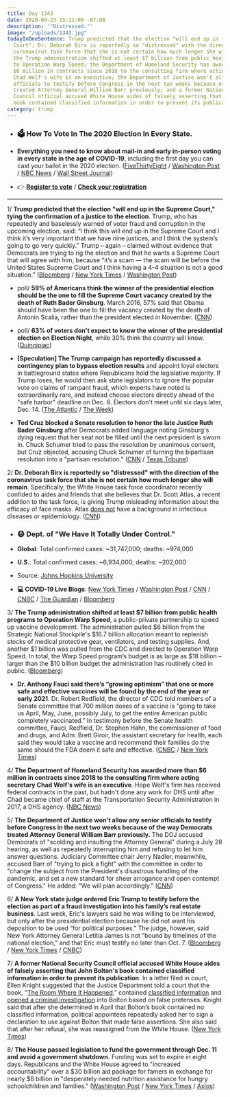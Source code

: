 ```yaml
---
title: Day 1343
date: 2020-09-23 15:11:00 -07:00
description: '"Distressed."'
image: "/uploads/1343.jpg"
todayInOneSentence: Trump predicted that the election "will end up in the Supreme
  Court"; Dr. Deborah Birx is reportedly so "distressed" with the direction of the
  coronavirus task force that she is not certain how much longer she will remain;
  the Trump administration shifted at least $7 billion from public health programs
  to Operation Warp Speed; the Department of Homeland Security has awarded more than
  $6 million in contracts since 2018 to the consulting firm where acting secretary
  Chad Wolf's wife is an executive; the Department of Justice won't allow any senior
  officials to testify before Congress in the next two weeks because of the way Democrats
  treated Attorney General William Barr previously; and a former National Security
  Council official accused White House aides of falsely asserting that John Bolton's
  book contained classified information in order to prevent its publication.
category: trump
---
```


* ### 🗳 How To Vote In The 2020 Election In Every State.

* **Everything you need to know about mail-in and early in-person voting in every state in the age of COVID-19**, including the first day you can cast your ballot in the 2020 election. ([FiveThirtyEight](https://projects.fivethirtyeight.com/how-to-vote-2020/) / [Washington Post](https://www.washingtonpost.com/elections/2020/how-to-vote/) / [NBC News](https://www.nbcnews.com/specials/plan-your-vote-state-by-state-guide-voting-by-mail-early-in-person-voting-election/index.html?cid=bc_npd_nn_ms_np-1_200816) / [Wall Street Journal](https://www.wsj.com/articles/how-to-vote-by-mail-in-every-state-11597840923))

* 👉 **[Register to vote](https://www.vote.org/register-to-vote/)** / **[Check your registration](https://www.vote.org/am-i-registered-to-vote/)**

---

1/ **Trump predicted that the election "will end up in the Supreme Court," tying the confirmation of a justice to the election**. Trump, who has repeatedly and baselessly warned of voter fraud and corruption in the upcoming election, said: “I think this will end up in the Supreme Court and I think it’s very important that we have nine justices, and I think the system’s going to go very quickly.” Trump – again – claimed without evidence that Democrats are trying to rig the election and that he wants a Supreme Court that will agree with him, because "it’s a scam — the scam will be before the United States Supreme Court and I think having a 4-4 situation is not a good situation.” ([Bloomberg](https://www.bloomberg.com/news/articles/2020-09-23/trump-says-supreme-court-needs-ninth-justice-to-decide-election?sref=MIBMEEoj) / [New York Times](https://www.nytimes.com/live/2020/09/23/us/trump-vs-biden?action=click&module=Top%20Stories&pgtype=Homepage#trump-supreme-court-election-day) / [Washington Post](https://www.washingtonpost.com/elections/2020/09/23/trump-biden-supreme-court-live-updates/))

* poll/ **59% of Americans think the winner of the presidential election should be the one to fill the Supreme Court vacancy created by the death of Ruth Bader Ginsburg**. March 2016, 57% said that Obama should have been the one to fill the vacancy created by the death of Antonin Scalia, rather than the president elected in November. ([CNN](https://www.cnn.com/2020/09/23/politics/cnn-poll-supreme-court-appointment/index.html))

* poll/ **63% of voters don't expect to know the winner of the presidential election on Election Night**, while 30% think the country will know. ([Quinnipiac](https://poll.qu.edu/national/release-detail?ReleaseID=3674))

* **\[Speculation\] The Trump campaign has reportedly discussed a contingency plan to bypass election results** and appoint loyal electors in battleground states where Republicans hold the legislative majority. If Trump loses, he would then ask state legislators to ignore the popular vote on claims of rampant fraud, which experts have noted is extraordinarily rare, and instead choose electors directly ahead of the "safe harbor" deadline on Dec. 8. Electors don't meet until six days later, Dec. 14. ([The Atlantic](https://www.theatlantic.com/magazine/archive/2020/11/what-if-trump-refuses-concede/616424/) / [The Week](https://theweek.com/speedreads/939191/trump-campaign-reportedly-discussing-contingency-plans-bypass-election-results))

* **Ted Cruz blocked a Senate resolution to honor the late Justice Ruth Bader Ginsburg** after Democrats added language noting Ginsburg's dying request that her seat not be filled until the next president is sworn in. Chuck Schumer tried to pass the resolution by unanimous consent, but Cruz objected, accusing Chuck Schumer of turning the bipartisan resolution into a "partisan resolution." ([CNN](https://www.cnn.com/2020/09/23/politics/ruth-bader-ginsburg-senate-resolution-schumer-cruz/index.html) / [Texas Tribune](https://www.texastribune.org/2020/09/22/ted-cruz-supreme-court/))

2/ **Dr. Deborah Birx is reportedly so "distressed" with the direction of the coronavirus task force that she is not certain how much longer she will remain**. Specifically, the White House task force coordinator recently confided to aides and friends that she believes that Dr. Scott Atlas, a recent addition to the task force, is giving Trump misleading information about the efficacy of face masks. Atlas [does not](https://whatthefuckjusthappenedtoday.com/2020/08/31/day-1320/#2-trump%E2%80%99s-newest-coronavirus-task-fo) have a background in infectious diseases or epidemiology. ([CNN](https://www.cnn.com/2020/09/23/politics/deborah-birx-white-house-task-force/index.html))

* ### 😷 Dept. of "We Have It Totally Under Control."

* **Global**: Total confirmed cases: \~31,747,000; deaths: \~974,000

* **U.S.**: Total confirmed cases: \~6,934,000; deaths: \~202,000

* Source: [Johns Hopkins University](https://coronavirus.jhu.edu/map.html)

* **💻 COVID-19 Live Blogs**: [New York Times](https://www.nytimes.com/2020/09/23/world/covid-19-coronavirus.html?action=click&module=Top%20Stories&pgtype=Homepage) / [Washington Post](https://www.washingtonpost.com/nation/2020/09/23/coronavirus-covid-live-updates-us/) / [CNN](https://www.cnn.com/world/live-news/coronavirus-pandemic-09-23-20-intl/index.html) / [CNBC](https://www.cnbc.com/2020/09/23/coronavirus-live-updates.html) / [The Guardian](https://www.theguardian.com/us-news/live/2020/sep/23/joe-biden-campaign-north-carolina-donald-trump-covid-coronavirus-supreme-court-us-politics-live) / [Bloomberg](https://www.bloomberg.com/news/articles/2020-09-22/u-s-deaths-top-200-000-u-k-imposes-new-limits-virus-update?srnd=premium)

3/ **The Trump administration shifted at least $7 billion from public health programs to Operation Warp Speed**, a public-private partnership to speed up vaccine development. The administration pulled $6 billion from the Strategic National Stockpile's $16.7 billion allocation meant to replenish stocks of medical protective gear, ventilators, and testing supplies. And, another $1 billion was pulled from the CDC and directed to Operation Warp Speed. In total, the Warp Speed program’s budget is as large as $18 billion – larger than the $10 billion budget the administration has routinely cited in public. ([Bloomberg](https://www.bloomberg.com/news/articles/2020-09-23/how-much-is-the-trump-administration-spending-on-a-vaccine?srnd=politics-vp&sref=MIBMEEoj))

* **Dr. Anthony Fauci said there’s “growing optimism” that one or more safe and effective vaccines will be found by the end of the year or early 2021**. Dr. Robert Redfield, the director of CDC told members of a Senate committee that 700 million doses of a vaccine is "going to take us April, May, June, possibly July, to get the entire American public completely vaccinated.” In testimony before the Senate health committee, Fauci, Redfield, Dr. Stephen Hahn, the commissioner of food and drugs, and Adm. Brett Giroir, the assistant secretary for health, each said they would take a vaccine and recommend their families do the same should the FDA deem it safe and effective. ([CNBC](https://www.cnbc.com/2020/09/23/coronavirus-vaccine-fauci-tells-congress-it-may-take-time.html) / [New York Times](https://www.nytimes.com/2020/09/23/world/covid-19-coronavirus.html?action=click&module=Top%20Stories&pgtype=Homepage#link-5f8bf6ec))

4/ **The Department of Homeland Security has awarded more than $6 million in contracts since 2018 to the consulting firm where acting secretary Chad Wolf's wife is an executive**. Hope Wolf's firm has received federal contracts in the past, but hadn't done any work for DHS until after Chad became chief of staff at the Transportation Security Administration in 2017, a DHS agency. ([NBC News](https://www.nbcnews.com/politics/national-security/dhs-awarded-6-million-contracts-firm-where-acting-secretary-wolf-n1240773))

5/ **The Department of Justice won't allow any senior officials to testify before Congress in the next two weeks because of the way Democrats treated Attorney General William Barr previously.** The DOJ accused Democrats of "scolding and insulting the Attorney General" during a July 28 hearing, as well as repeatedly interrupting him and refusing to let him answer questions. Judiciary Committee chair Jerry Nadler, meanwhile, accused Barr of "trying to pick a fight" with the committee in order to "change the subject from the President's disastrous handling of the pandemic, and set a new standard for sheer arrogance and open contempt of Congress." He added: "We will plan accordingly." ([CNN](https://www.cnn.com/2020/09/23/politics/doj-refuse-officials-judiciary-committee-hearings/index.html))

6/ **A New York state judge ordered Eric Trump to testify before the election as part of a fraud investigation into his family’s real estate business**. Last week, Eric's lawyers said he was willing to be interviewed, but only after the presidential election because he did not want his deposition to be used “for political purposes.” The judge, however, said New York Attorney General Letitia James is not “bound by timelines of the national election,” and that Eric must testify no later than Oct. 7. ([Bloomberg](https://www.bloomberg.com/news/articles/2020-09-23/eric-trump-ordered-to-sit-for-n-y-deposition-before-election?sref=MIBMEEoj) / [New York Times](https://www.nytimes.com/2020/09/23/nyregion/eric-trump-investigation-election.html) / [CNBC](https://www.cnbc.com/2020/09/23/trump-subpoena-court-arguments-on-new-york-investigation-.html))

7/ **A former National Security Council official accused White House aides of falsely asserting that John Bolton's book contained classified information in order to prevent its publication**. In a letter filed in court, Ellen Knight suggested that the Justice Department told a court that the book, “[The Room Where It Happened](https://amzn.to/3mLTEE6),” contained [classified information](https://whatthefuckjusthappenedtoday.com/2020/06/16/day-1244/#4-the-trump-administration-sued-form) and [opened a criminal investigation](https://whatthefuckjusthappenedtoday.com/2020/09/15/day-1335/#1-the-justice-department-opened-a-cr) into Bolton based on false pretenses. Knight said that after she determined in April that Bolton’s book contained no classified information, political appointees repeatedly asked her to sign a declaration to use against Bolton that made false assertions. She also said that after her refusal, she was reassigned from the White House. ([New York Times](https://www.nytimes.com/2020/09/23/us/politics/john-bolton-book-review-process.html))

8/ **The House passed legislation to fund the government through Dec. 11 and avoid a government shutdown.** Funding was set to expire in eight days. Republicans and the White House agreed to "increased accountability" over a $30 billion aid package for famers in exchange for nearly $8 billion in "desperately needed nutrition assistance for hungry schoolchildren and families." ([Washington Post](https://www.washingtonpost.com/us-policy/2020/09/22/congress-white-house-shutdown-stimulus/) / [New York Times](https://www.nytimes.com/2020/09/22/us/politics/house-short-term-bill.html) / [Axios](https://www.axios.com/house-passes-short-term-funding-bill-9d600537-bcc8-4abe-b55d-483d06d4e95c.html))
